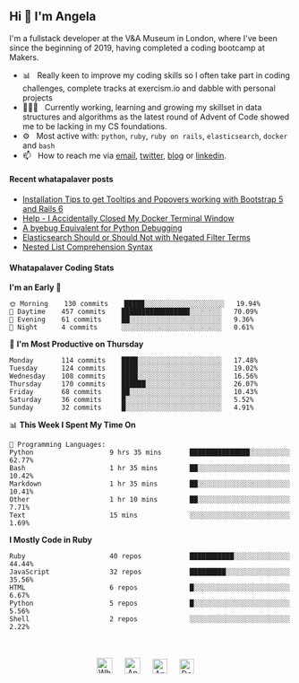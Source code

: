 ## Hi 👋 I'm Angela

I'm a fullstack developer at the V&A Museum in London, where I've been since the beginning of 2019, having completed a coding bootcamp at Makers.

- 📊&nbsp;&nbsp; Really keen to improve my coding skills so I often take part in coding challenges, complete tracks at exercism.io and dabble with personal projects
- 👨🏽‍💻&nbsp;&nbsp; Currently working, learning and growing my skillset in data structures and algorithms as the latest round of Advent of Code showed me to be lacking in my CS foundations.
- ⚙️&nbsp;&nbsp; Most active with: `python`, `ruby`, `ruby on rails`, `elasticsearch`, `docker` and `bash`
- 📫&nbsp;&nbsp; How to reach me via [email], [twitter], [blog] or [linkedin].

#### Recent whatapalaver posts
<!-- BLOG-POST-LIST:START -->
- [Installation Tips to get Tooltips and Popovers working with Bootstrap 5 and Rails 6](https://whatapalaver.co.uk/bootstrap-5-rails-6)
- [Help - I Accidentally Closed My Docker Terminal Window](https://whatapalaver.co.uk/closed-my-docker-terminal)
- [A byebug Equivalent for Python Debugging](https://whatapalaver.co.uk/byebug-for-python)
- [Elasticsearch Should or Should Not with Negated Filter Terms](https://whatapalaver.co.uk/elasticsearch-should-or-should-not)
- [Nested List Comprehension Syntax](https://whatapalaver.co.uk/nested-list-comprehensions)
<!-- BLOG-POST-LIST:END -->

#### Whatapalaver Coding Stats
<!--START_SECTION:waka-->
**I'm an Early 🐤** 

```text
🌞 Morning    130 commits    █████░░░░░░░░░░░░░░░░░░░░   19.94% 
🌆 Daytime    457 commits    █████████████████░░░░░░░░   70.09% 
🌃 Evening    61 commits     ██░░░░░░░░░░░░░░░░░░░░░░░   9.36% 
🌙 Night      4 commits      ░░░░░░░░░░░░░░░░░░░░░░░░░   0.61%

```
📅 **I'm Most Productive on Thursday** 

```text
Monday       114 commits    ████░░░░░░░░░░░░░░░░░░░░░   17.48% 
Tuesday      124 commits    ████░░░░░░░░░░░░░░░░░░░░░   19.02% 
Wednesday    108 commits    ████░░░░░░░░░░░░░░░░░░░░░   16.56% 
Thursday     170 commits    ██████░░░░░░░░░░░░░░░░░░░   26.07% 
Friday       68 commits     ██░░░░░░░░░░░░░░░░░░░░░░░   10.43% 
Saturday     36 commits     █░░░░░░░░░░░░░░░░░░░░░░░░   5.52% 
Sunday       32 commits     █░░░░░░░░░░░░░░░░░░░░░░░░   4.91%

```


📊 **This Week I Spent My Time On** 

```text
💬 Programming Languages: 
Python                   9 hrs 35 mins       ███████████████░░░░░░░░░░   62.77% 
Bash                     1 hr 35 mins        ██░░░░░░░░░░░░░░░░░░░░░░░   10.42% 
Markdown                 1 hr 35 mins        ██░░░░░░░░░░░░░░░░░░░░░░░   10.41% 
Other                    1 hr 10 mins        ██░░░░░░░░░░░░░░░░░░░░░░░   7.71% 
Text                     15 mins             ░░░░░░░░░░░░░░░░░░░░░░░░░   1.69%

```

**I Mostly Code in Ruby** 

```text
Ruby                     40 repos            ███████████░░░░░░░░░░░░░░   44.44% 
JavaScript               32 repos            █████████░░░░░░░░░░░░░░░░   35.56% 
HTML                     6 repos             █░░░░░░░░░░░░░░░░░░░░░░░░   6.67% 
Python                   5 repos             █░░░░░░░░░░░░░░░░░░░░░░░░   5.56% 
Shell                    2 repos             ░░░░░░░░░░░░░░░░░░░░░░░░░   2.22%

```



<!--END_SECTION:waka-->


<p align="center">
<br><br>
<a href= "https://instagram.com/whatapalaver_codes">
<img src="https://cdn.jsdelivr.net/npm/simple-icons@v3/icons/instagram.svg" alt="Whatapalaver's coding instagram" width="28px"/></a>
&emsp;
<a href="https://whatapalaver.co.uk">
<img src="https://img.icons8.com/material/256/000000/globe--v1.png" alt="Angela Wolff personal coding website" width="28px"/></a>
&emsp;
<a href="https://linkedin.com/in/angelwolff">
<img src="https://cdn.jsdelivr.net/npm/simple-icons@v3/icons/linkedin.svg" alt="Angela Wolff's linkedin profile" width="26px"/></a>
&emsp;
<a href="https://twitter.com/DoctorMoxie">
<img src="https://img.icons8.com/ios-filled/256/000000/twitter.svg" alt="Doctor Moxie twitter profile" width="26px"/></a>
&emsp;

[email]: mailto:warriorwomenblog@gmail.com
[twitter]: https://twitter.com/DoctorMoxie
[blog]: https://whatapalaver.co.uk
[linkedin]: https://www.linkedin.com/in/angelwolff